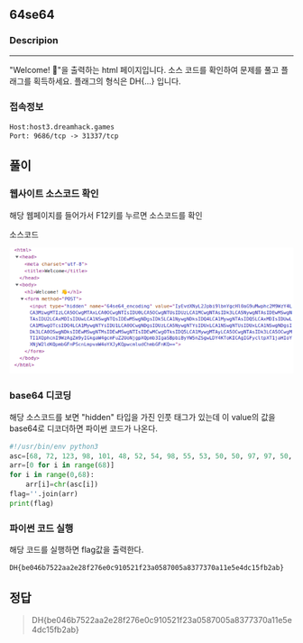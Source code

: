 ## 64se64

### Descripion
--------------
"Welcome! 👋"을 출력하는 html 페이지입니다. 소스 코드를 확인하여 문제를 풀고 플래그를 획득하세요.
플래그의 형식은 DH{...} 입니다.

### 접속정보
    Host:host3.dreamhack.games
    Port: 9686/tcp -> 31337/tcp


## 풀이

### 웹사이트 소스코드 확인
해당 웹페이지를 들어가서 F12키를 누르면 소스코드를 확인

소스코드


<img src="./img/1-1.png">


### base64 디코딩
해당 소스코드를 보면 "hidden" 타입을 가진 인풋 태그가 있는데 이 value의 값을 base64로 디코더하면 파이썬 코드가 나온다.

```python
#!/usr/bin/env python3
asc=[68, 72, 123, 98, 101, 48, 52, 54, 98, 55, 53, 50, 50, 97, 97, 50, 101, 50, 56, 102, 50, 55, 54, 101, 48, 99, 57, 49, 48, 53, 50, 49, 102, 50, 51, 97, 48, 53, 56, 55, 48, 48, 53, 97, 56, 51, 55, 55, 51, 55, 48, 97, 49, 49, 101, 53, 101, 52, 100, 99, 49, 53, 102, 98, 50, 97, 98, 125]
arr=[0 for i in range(68)]
for i in range(0,68):
    arr[i]=chr(asc[i])
flag=''.join(arr)
print(flag)
```

### 파이썬 코드 실행
해당 코드를 실행하면 flag값을 출력한다.

    DH{be046b7522aa2e28f276e0c910521f23a0587005a8377370a11e5e4dc15fb2ab}




## 정답
>DH{be046b7522aa2e28f276e0c910521f23a0587005a8377370a11e5e4dc15fb2ab}